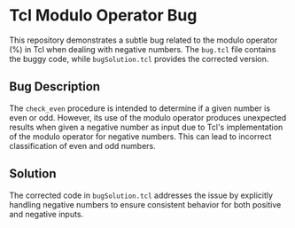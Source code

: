 # Tcl Modulo Operator Bug

This repository demonstrates a subtle bug related to the modulo operator (%) in Tcl when dealing with negative numbers. The `bug.tcl` file contains the buggy code, while `bugSolution.tcl` provides the corrected version.

## Bug Description

The `check_even` procedure is intended to determine if a given number is even or odd. However, its use of the modulo operator produces unexpected results when given a negative number as input due to Tcl's implementation of the modulo operator for negative numbers.  This can lead to incorrect classification of even and odd numbers.

## Solution

The corrected code in `bugSolution.tcl` addresses the issue by explicitly handling negative numbers to ensure consistent behavior for both positive and negative inputs.